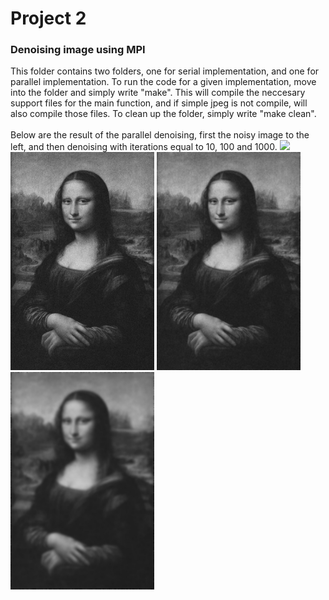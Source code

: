# Project 2
### Denoising image using MPI

This folder contains two folders, one for serial implementation, and one for parallel implementation. To run the code for a given implementation, move into the folder and simply write "make". This will compile the neccesary support files for the main function, and if simple jpeg is not compile, will also compile those files. To clean up the folder, simply write "make clean". <br>
<br>
Below are the result of the parallel denoising, first the noisy image to the left, and then denoising with iterations equal to 10, 100 and 1000.
<img src="./parallel_code/mona_lisa_noisy.jpg" width="230"/>
<img src="./parallel_code/mona_lisa_denoised_10.jpg" width="230"/>
<img src="./parallel_code/mona_lisa_denoised_100.jpg" width="230"/>
<img src="./parallel_code/mona_lisa_denoised_1000.jpg" width="230"/>


